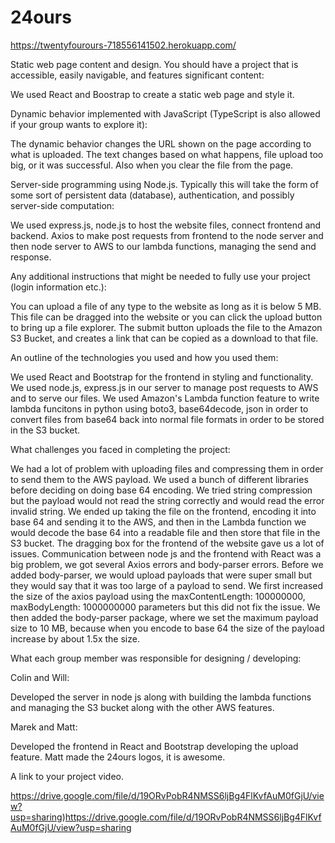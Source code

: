 # 24ours
https://twentyfourours-718556141502.herokuapp.com/

Static web page content and design. You should have a project that is accessible, easily navigable, and features significant content:

We used React and Boostrap to create a static web page and style it.

Dynamic behavior implemented with JavaScript (TypeScript is also allowed if your group wants to explore it):

The dynamic behavior changes the URL shown on the page according to what is uploaded. The text changes based on what happens, file upload too big, or it was successful. Also when you clear the file from the page.

Server-side programming using Node.js. Typically this will take the form of some sort of persistent data (database), authentication, and possibly server-side computation:

We used express.js, node.js to host the website files, connect frontend and backend. Axios to make post requests from frontend to the node server and then node server to AWS to our lambda functions, managing the send and response. 

Any additional instructions that might be needed to fully use your project (login information etc.):

You can upload a file of any type to the website as long as it is below 5 MB. This file can be dragged into the website or you can click the upload button to bring up a file explorer. The submit button uploads the file to the Amazon S3 Bucket, and creates a link that can be copied as a download to that file.

An outline of the technologies you used and how you used them:

We used React and Bootstrap for the frontend in styling and functionality. We used node.js, express.js in our server to manage post requests to AWS and to serve our files. We used Amazon's Lambda function feature to write lambda funcitons in python using boto3, base64decode, json in order to convert files from base64 back into normal file formats in order to be stored in the S3 bucket.

What challenges you faced in completing the project:

We had a lot of problem with uploading files and compressing them in order to send them to the AWS payload. We used a bunch of different libraries before deciding on doing base 64 encoding. We tried string compression but the payload would not read the string correctly and would read the error invalid string. We ended up taking the file on the frontend, encoding it into base 64 and sending it to the AWS, and then in the Lambda function we would decode the base 64 into a readable file and then store that file in the S3 bucket. The dragging box for the frontend of the website gave us a lot of issues. Communication between node js and the frontend with React was a big problem, we got several Axios errors and body-parser errors. Before we added body-parser, we would upload payloads that were super small but they would say that it was too large of a payload to send. We first increased the size of the axios payload using the maxContentLength: 100000000, maxBodyLength: 1000000000 parameters but this did not fix the issue. We then added the body-parser package, where we set the maximum payload size to 10 MB, because when you encode to base 64 the size of the payload increase by about 1.5x the size.

What each group member was responsible for designing / developing:

Colin and Will:

Developed the server in node js along with building the lambda functions and managing the S3 bucket along with the other AWS features. 


Marek and Matt:

Developed the frontend in React and Bootstrap developing the upload feature. Matt made the 24ours logos, it is awesome.


A link to your project video.

https://drive.google.com/file/d/19ORvPobR4NMSS6ljBg4FlKvfAuM0fGjU/view?usp=sharing)https://drive.google.com/file/d/19ORvPobR4NMSS6ljBg4FlKvfAuM0fGjU/view?usp=sharing
